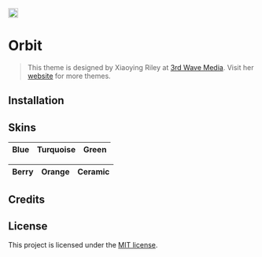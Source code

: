 <a href="https://jekyll-themes.com">
<img src="https://img.shields.io/badge/featured%20on-JT-red.svg" height="20" alt="Jekyll Themes Shield" >
</a>

# Orbit
> This theme is designed by Xiaoying Riley at [3rd Wave Media](http://themes.3rdwavemedia.com/). 
> Visit her [website](http://themes.3rdwavemedia.com/) for more themes.



## Installation


## Skins



| Blue | Turquoise | Green |
|---------|---------|---------|

| Berry | Orange | Ceramic |
|---------|---------|---------|

## Credits


## License

This project is licensed under the [MIT license](LICENSE.txt).
